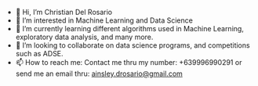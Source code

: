 - 👋 Hi, I’m Christian Del Rosario
- 👀 I’m interested in Machine Learning and Data Science
- 🌱 I’m currently learning different algorithms used in Machine Learning, exploratory data analysis, and many more.
- 💞️ I’m looking to collaborate on data science programs, and competitions such as ADSE.
- 📫 How to reach me: Contact me thru my number: +639996990291 or send me an email thru: ainsley.drosario@gmail.com

<!---
christianadr/christianadr is a ✨ special ✨ repository because its `README.md` (this file) appears on your GitHub profile.
You can click the Preview link to take a look at your changes.
--->
